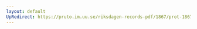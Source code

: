 ```yaml
---
layout: default
UpRedirect: https://pruto.im.uu.se/riksdagen-records-pdf/1867/prot-1867--ak--216/prot-1867--ak--216_059.pdf
---
```

